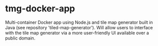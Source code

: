 # tmg-docker-app
Multi-container Docker app using Node.js and tile map generator built in Java (see repository 'tiled-map-generator'). Will allow users to interface with the tile map generator via a more user-friendly UI available over a public domain.
